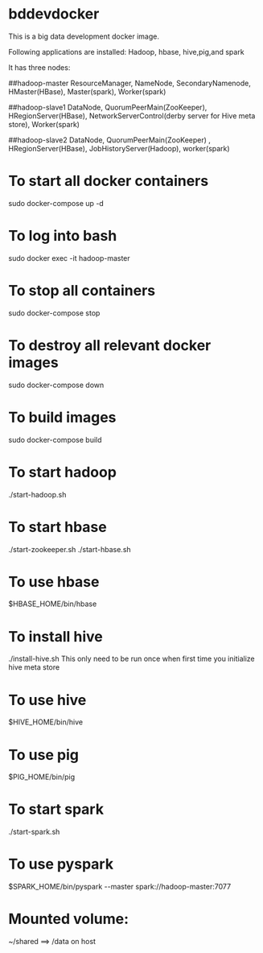 # bddevdocker

This is a big data development docker image.

Following applications are installed:
Hadoop, hbase, hive,pig,and spark

It has three nodes:

##hadoop-master
ResourceManager, NameNode, SecondaryNamenode, HMaster(HBase),  Master(spark), Worker(spark)

##hadoop-slave1
DataNode, QuorumPeerMain(ZooKeeper), HRegionServer(HBase), NetworkServerControl(derby server for Hive meta store), Worker(spark)


##hadoop-slave2
DataNode, QuorumPeerMain(ZooKeeper) , HRegionServer(HBase), JobHistoryServer(Hadoop), worker(spark) 


# To start all docker containers
sudo docker-compose up -d

# To log into bash
sudo docker exec -it hadoop-master

# To stop all containers
sudo docker-compose stop

# To destroy all relevant docker images
sudo docker-compose down

# To build images
sudo docker-compose build

# To start hadoop
./start-hadoop.sh

# To start hbase
./start-zookeeper.sh
./start-hbase.sh

# To use hbase
$HBASE_HOME/bin/hbase

# To install hive
./install-hive.sh
This only need to be run once when first time you initialize hive meta store

# To use hive 
$HIVE_HOME/bin/hive

# To use pig
$PIG_HOME/bin/pig

# To start spark
./start-spark.sh

# To use pyspark  
$SPARK_HOME/bin/pyspark --master spark://hadoop-master:7077

# Mounted volume:
~/shared ==> /data on host
 
